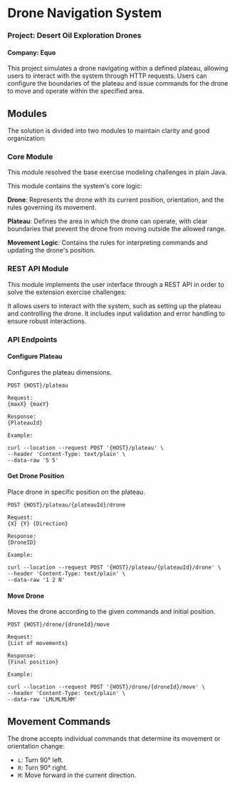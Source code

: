 # Drone Navigation System

### Project: Desert Oil Exploration Drones

#### Company: Equo

This project simulates a drone navigating within a defined plateau, allowing 
users to interact with the system through HTTP requests. Users can configure 
the boundaries of the plateau and issue commands for the drone to move and 
operate within the specified area.

## Modules

The solution is divided into two modules to maintain clarity and good organization:

### Core Module
This module resolved the base exercise modeling challenges in plain Java.

This module contains the system's core logic:

**Drone**: Represents the drone with its current position, orientation, and the rules governing its movement.

**Plateau**: Defines the area in which the drone can operate, with clear boundaries that prevent the drone from moving outside the allowed range.

**Movement Logic**: Contains the rules for interpreting commands and updating the drone's position.

### REST API Module
This module implements the user interface through a REST API in order to solve the extension exercise challenges:

It allows users to interact with the system, such as setting up the plateau and controlling the drone.
It includes input validation and error handling to ensure robust interactions.

### API Endpoints

#### Configure Plateau

Configures the plateau dimensions.
```
POST {HOST}/plateau

Request:
{maxX} {maxY}

Response:
{PlateauId}

Example:

curl --location --request POST '{HOST}/plateau' \
--header 'Content-Type: text/plain' \
--data-raw '5 5'
``` 

#### Get Drone Position

Place drone in specific position on the plateau.
```
POST {HOST}/plateau/{plateauId}/drone

Request: 
{X} {Y} {Direction}

Response:
{DroneID}

Example:

curl --location --request POST '{HOST}/plateau/{plateauId}/drone' \
--header 'Content-Type: text/plain' \
--data-raw '1 2 N'
```

#### Move Drone

Moves the drone according to the given commands and initial position.
```
POST {HOST}/drone/{droneId}/move

Request:
{List of movements}

Response:
{Final position}

Example:

curl --location --request POST '{HOST}/drone/{droneId}/move' \
--header 'Content-Type: text/plain' \
--data-raw 'LMLMLMLMM'
```

## Movement Commands

The drone accepts individual commands that determine its movement or orientation change:

- `L`: Turn 90° left.
- `R`: Turn 90° right.
- `M`: Move forward in the current direction.

[//]: # (## Test Input:)

[//]: # ()
[//]: # ()
[//]: # (- Plateau dimensions `5 5` )

[//]: # ()
[//]: # ()
[//]: # (  1. Drone initial position: `1 2 N`)

[//]: # ()
[//]: # ()
[//]: # (     - Movements: `LMLMLMLMM`)

[//]: # ()
[//]: # (  )
[//]: # (     - Drone final position `1 3 N`)

[//]: # ()
[//]: # ()
[//]: # ()
[//]: # (  2. Drone initial position `3 3 E`)

[//]: # ()
[//]: # ()
[//]: # (     - Movements: `MMRMMRMRRM`)

[//]: # ()
[//]: # ()
[//]: # (     - Drone final position `5 1 E`)
